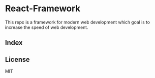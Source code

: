 # React-Framework

This repo is a framework for modern web development which goal is to increase the speed of web development.

## Index

## License

MIT

